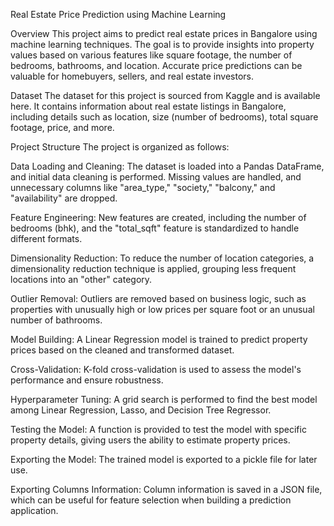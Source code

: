 Real Estate Price Prediction using Machine Learning



Overview
This project aims to predict real estate prices in Bangalore using machine learning techniques. The goal is to provide insights into property 
values based on various features like square footage, the number of bedrooms, bathrooms, and location. Accurate price predictions can be valuable 
for homebuyers, sellers, and real estate investors.

Dataset
The dataset for this project is sourced from Kaggle and is available here. It contains information about real estate listings in Bangalore, including 
details such as location, size (number of bedrooms), total square footage, price, and more.

Project Structure
The project is organized as follows:

Data Loading and Cleaning: The dataset is loaded into a Pandas DataFrame, and initial data cleaning is performed. Missing values are handled, and unnecessary 
columns like "area_type," "society," "balcony," and "availability" are dropped.

Feature Engineering: New features are created, including the number of bedrooms (bhk), and the "total_sqft" feature is standardized to handle different formats.

Dimensionality Reduction: To reduce the number of location categories, a dimensionality reduction technique is applied, grouping less frequent locations into an "other" category.

Outlier Removal: Outliers are removed based on business logic, such as properties with unusually high or low prices per square foot or an unusual number of bathrooms.

Model Building: A Linear Regression model is trained to predict property prices based on the cleaned and transformed dataset.

Cross-Validation: K-fold cross-validation is used to assess the model's performance and ensure robustness.

Hyperparameter Tuning: A grid search is performed to find the best model among Linear Regression, Lasso, and Decision Tree Regressor.

Testing the Model: A function is provided to test the model with specific property details, giving users the ability to estimate property prices.

Exporting the Model: The trained model is exported to a pickle file for later use.

Exporting Columns Information: Column information is saved in a JSON file, which can be useful for feature selection when building a prediction application.
